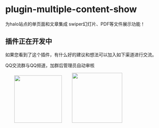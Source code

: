 # plugin-multiple-content-show

为halo站点的单页面和文章集成 swiper幻灯片、PDF等文件展示功能！

## 插件正在开发中

如果您看到了这个插件，有什么好的建议和想法可以加入如下渠道进行交流。

QQ交流群与QQ频道，加群后管理员自动审核
<div>
&emsp;&emsp;<img src="https://api.minio.yyds.pink/bbs/2024-06-04/1717467713-802505-qq.png" width=150px />
&emsp;&emsp;<img src="https://api.minio.yyds.pink/bbs/2024-06-04/1717467714-226493-qq.jpg" width=158px />
</div>



